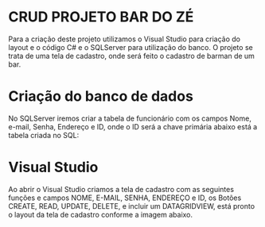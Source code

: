 # CRUD PROJETO BAR DO ZÉ

Para a criação deste projeto utilizamos o Visual Studio para criação do layout e o código C# e o SQLServer para utilização do banco. O projeto se trata de uma tela de cadastro, onde será feito o cadastro de barman de um bar.

# Criação do banco de dados
No SQLServer iremos criar a tabela de funcionário com os campos Nome, e-mail, Senha, Endereço e ID, onde o ID será a chave primária abaixo está a tabela criada no SQL:

# Visual Studio
Ao abrir o Visual Studio  criamos a tela de cadastro com as seguintes funções e campos NOME, E-MAIL, SENHA, ENDEREÇO e ID, os Botões CREATE, READ, UPDATE, DELETE, e incluir um DATAGRIDVIEW, está pronto o layout da tela de cadastro conforme a imagem abaixo.
